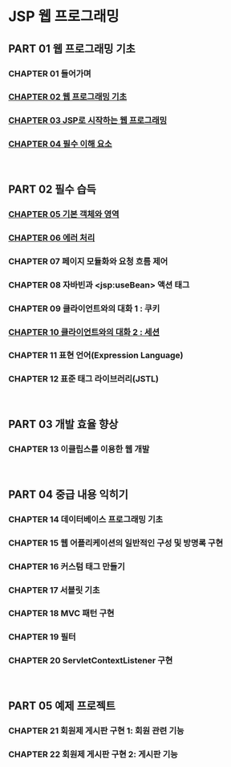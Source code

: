 # JSP 웹 프로그래밍 
## PART 01 웹 프로그래밍 기초
### CHAPTER 01 들어가며
### [CHAPTER 02 웹 프로그래밍 기초](https://github.com/ikkjun/Backend/tree/main/JSP/Chapter2)
### [CHAPTER 03 JSP로 시작하는 웹 프로그래밍](https://github.com/ikkjun/Backend/tree/main/JSP/Chapter3)
### [CHAPTER 04 필수 이해 요소](https://github.com/ikkjun/Backend/tree/main/JSP/Chapter4)
<br>

## PART 02 필수 습득
### [CHAPTER 05 기본 객체와 영역](https://github.com/ikkjun/Backend/tree/main/JSP/Chapter5)
### [CHAPTER 06 에러 처리](https://github.com/ikkjun/Backend/tree/main/JSP/Chapter6)
### CHAPTER 07 페이지 모듈화와 요청 흐름 제어  
### CHAPTER 08 자바빈과 \<jsp:useBean> 액션 태그
### CHAPTER 09 클라이언트와의 대화 1 : 쿠키
### [CHAPTER 10 클라이언트와의 대화 2 : 세션](https://github.com/ikkjun/Backend/tree/main/JSP/Chapter10)
### CHAPTER 11 표현 언어(Expression Language)
### CHAPTER 12 표준 태그 라이브러리(JSTL)
<br>

## PART 03 개발 효율 향상
### CHAPTER 13 이클립스를 이용한 웹 개발
<br>

## PART 04 중급 내용 익히기
### CHAPTER 14 데이터베이스 프로그래밍 기초
### CHAPTER 15 웹 어플리케이션의 일반적인 구성 및 방명록 구현
### CHAPTER 16 커스텀 태그 만들기
### CHAPTER 17 서블릿 기초
### CHAPTER 18 MVC 패턴 구현
### CHAPTER 19 필터
### CHAPTER 20 ServletContextListener 구현
<br>

## PART 05 예제 프로젝트
### CHAPTER 21 회원제 게시판 구현 1: 회원 관련 기능
### CHAPTER 22 회원제 게시판 구현 2: 게시판 기능